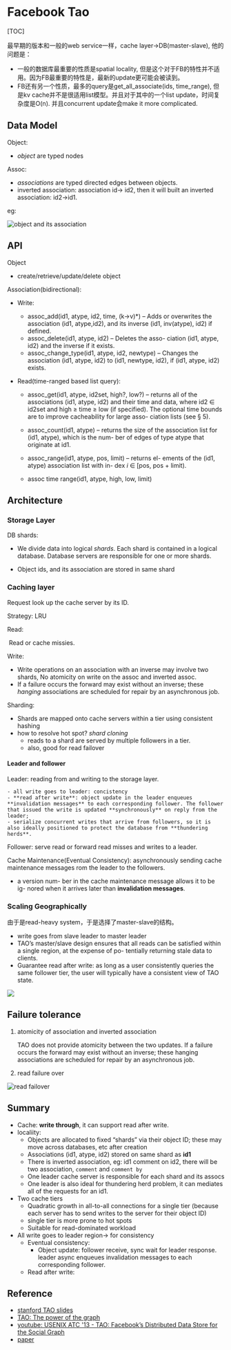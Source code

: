 

# Facebook Tao

[TOC]



最早期的版本和一般的web service一样，cache layer->DB(master-slave), 他的问题是：

- 一般的数据库最重要的性质是spatial locality, 但是这个对于FB的特性并不适用。因为FB最重要的特性是，最新的update更可能会被读到。
- FB还有另一个性质，最多的query是get_all_associate(ids, time_range), 但是kv cache并不是很适用list模型。并且对于其中的一个list update，时间复杂度是O(n). 并且concurrent update会make it more complicated.



## Data Model

Object:

- *object* are typed nodes

Assoc: 

- *associations* are typed directed edges between objects.
- inverted association: association id-> id2, then it will built an inverted association: id2->id1.



eg: 

![object and its association](https://user-images.githubusercontent.com/11788053/129439872-dc1e2537-3ef8-4d6d-b28f-9694223c8f0e.png)

## API

Object

- create/retrieve/update/delete object

Association(bidirectional):

- Write:
  - assoc_add(id1, atype, id2, time, (k→v)*) – Adds or overwrites the association (id1, atype,id2), and its inverse (id1, inv(atype), id2) if defined.
  - assoc_delete(id1, atype, id2) – Deletes the asso- ciation (id1, atype, id2) and the inverse if it exists.
  - assoc_change_type(id1, atype, id2, newtype) – Changes the association (id1, atype, id2) to (id1, newtype, id2), if (id1, atype, id2) exists.


- Read(time-ranged based list query):

  - assoc_get(id1, atype, id2set, high?, low?) – returns all of the associations (id1, atype, id2) and their time and data, where id2 ∈ id2set and high ≥ time ≥ low (if specified). The optional time bounds are to improve cacheability for large asso- ciation lists (see § 5).

  - assoc_count(id1, atype) – returns the size of the association list for (id1, atype), which is the num- ber of edges of type atype that originate at id1.

  - assoc_range(id1, atype, pos, limit) – returns el- ements of the (id1, atype) association list with in- dex *i* ∈ [pos, pos + limit).

  - assoc time range(id1, atype, high, low, limit)

## Architecture

### Storage Layer

DB shards: 

- We divide data into logical *shards*. Each shard is contained in a logical database. Database servers are responsible for one or more shards. 

- Object ids, and its association are stored in same shard



### Caching layer

Request look up the cache server by its ID.

Strategy: LRU

Read:

​	Read or cache missies.

Write:

- Write operations on an association with an inverse may involve two shards, No atomicity on write on the assoc and inverted assoc.
- If a failure occurs the forward may exist without an inverse; these *hanging* associations are scheduled for repair by an asynchronous job.

Sharding:

- Shards are mapped onto cache servers within a tier using consistent hashing
- how to resolve hot spot? *shard cloning*
  -  reads to a shard are served by multiple followers in a tier. 
  - also, good for read failover



#### Leader and follower

Leader: reading from and writing to the storage layer.

	- all write goes to leader: concistency
	- **read after write**: object update in the leader enqueues **invalidation messages** to each corresponding follower. The follower that issued the write is updated **synchronously** on reply from the leader; 
	- serialize concurrent writes that arrive from followers, so it is also ideally positioned to protect the database from **thundering herds**. 

Follower: serve read or forward read misses and writes to a leader.

Cache Maintenance(Eventual Consistency):  asynchronously sending cache maintenance messages rom the leader to the followers. 

- a version num- ber in the cache maintenance message allows it to be ig- nored when it arrives later than **invalidation messages**.



### Scaling Geographically

由于是read-heavy system，于是选择了master-slave的结构。

- write goes from slave leader to master leader
- TAO’s master/slave design ensures that all reads can be satisfied within a single region, at the expense of po- tentially returning stale data to clients. 
- Guarantee read after write: as long as a user consistently queries the same follower tier, the user will typically have a consistent view of TAO state. 





![](https://scontent-lax3-2.xx.fbcdn.net/v/t1.18169-9/1016494_10151647749827200_1788611608_n.png?_nc_cat=106&ccb=1-4&_nc_sid=abc084&_nc_ohc=GxXcMo0WZh4AX-PHsJn&_nc_ht=scontent-lax3-2.xx&oh=26993cd1eb1e2aa86bd97d3012e13be3&oe=613ADEEE)





## Failure tolerance

1. atomicity of association and inverted association

   TAO does not provide atomicity between the two updates. If a failure occurs the forward may exist without an inverse; these hanging associations are scheduled for repair by an asynchronous job.

2. read failure over

![read failover](https://user-images.githubusercontent.com/11788053/129435422-850791b4-552b-4b53-9486-87822395c821.png)





## Summary

- Cache: **write through**, it can support read after write.
- localiity: 
  - Objects are allocated to fixed “shards” via their object ID; these may move across databases, etc after creation 
  - Associations (id1, atype, id2) stored on same shard as **id1**
  - There is inverted association, eg: id1 comment on id2, there will be two association, `comment` and `comment by`
  - One leader cache server is responsible for each shard and its assocs
  - One leader is also ideal for thundering herd problem, it can mediates all of the requests for an id1.
- Two cache tiers
  - Quadratic growth in all-to-all connections for a single tier (because each server has to send writes to the server for their object ID) 
  - single tier is more prone to hot spots 
  - Suitable for read-dominated workload
- All write goes to leader region-> for consistency
  - Eventual consistency: 
    - Object update: follower receive, sync wait for leader response. leader async enqueues invalidation messages to each corresponding follower.
  - Read after write: 

## Reference

- [stanford TAO slides](https://cs.stanford.edu/~matei/courses/2015/6.S897/slides/tao.pdf)
- [TAO: The power of the graph](https://www.facebook.com/notes/10158791581867200/)
- [youtube: USENIX ATC '13 - TAO: Facebook’s Distributed Data Store for the Social Graph](https://www.youtube.com/watch?v=sNIvHttFjdI&t=20s)
- [paper](https://www.usenix.org/system/files/conference/atc13/atc13-bronson.pdf)
